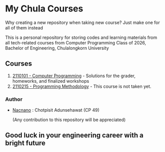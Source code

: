 # My Chula Courses

Why creating a new repository when taking new course? Just make one for all of them instead


This is a personal repository for storing codes and learning materials from all tech-related courses from Computer Programming Class of 2026, Bachelor of Engineering, Chulalongkorn University

## Courses

 1. [2110101 - Computer Programming](https://github.com/Nacnano/my-chula-courses/tree/main/2110101-com-prog) - Solutions for the grader, homeworks, and finalized workshops
 2. [2110215 - Programming Methodology](https://www.youtube.com/watch?v=dQw4w9WgXcQ) - This course is not taken yet.

### Author

- [Nacnano](https://github.com/Nacnano) : Chotpisit Adunsehawat (CP 49)

    (Any contribution to this repository will be appreciated)

## Good luck in your engineering career with a bright future